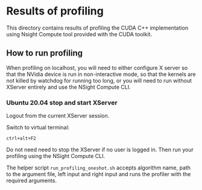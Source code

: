 # Results of profiling

This directory contains results of profiling the CUDA C++ implementation using Nsight Compute tool provided with the CUDA toolkit.

## How to run profiling

When profiling on localhost, you will need to either configure X server so that the NVidia device is run in non-interactive mode,
so that the kernels are not killed by watchdog for running too long, or you will need to run without XServer entirely and
use the NSight Compute CLI.

### Ubuntu 20.04 stop and start XServer

Logout from the current XServer session.

Switch to virtual terminal:
```
ctrl+alt+F2
```

Do not need need to stop the XServer if no user is logged in.
Then run your profiling using the NSight Compute CLI.


The helper script `run_profiling_oneshot.sh` accepts algorithm name, path to the argument file, left input and right input and runs the profiler with the required arguments.